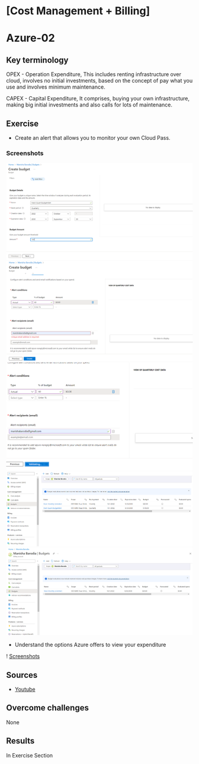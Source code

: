 # [Cost Management + Billing]
# Azure-02

## Key terminology
OPEX - Operation Expenditure, This includes renting infrastructure over cloud, involves no initial investments, based on the concept of pay what you use and involves minimum maintenance.

CAPEX - Capital Expenditure, It comprises, buying your own infrastructure, making big initial investments and also calls for lots of maintenance.

## Exercise

* Create an alert that allows you to monitor your own Cloud Pass.

### Screenshots
![1](https://github.com/Techgrounds-Cloud-9/cloud-9-MBarodia/blob/2c113d7a3fa2eb025db17c4d179e26cceebc6c00/00_includes/05-Cloud/AZ02/AZ-02.1.PNG)
![2](https://github.com/Techgrounds-Cloud-9/cloud-9-MBarodia/blob/2c113d7a3fa2eb025db17c4d179e26cceebc6c00/00_includes/05-Cloud/AZ02/AZ-02.2.PNG)
![3](https://github.com/Techgrounds-Cloud-9/cloud-9-MBarodia/blob/2c113d7a3fa2eb025db17c4d179e26cceebc6c00/00_includes/05-Cloud/AZ02/AZ-02.3.PNG)  
![4](https://github.com/Techgrounds-Cloud-9/cloud-9-MBarodia/blob/2c113d7a3fa2eb025db17c4d179e26cceebc6c00/00_includes/05-Cloud/AZ02/AZ-02.4.PNG)
![5](https://github.com/Techgrounds-Cloud-9/cloud-9-MBarodia/blob/2c113d7a3fa2eb025db17c4d179e26cceebc6c00/00_includes/05-Cloud/AZ02/AZ-02.PNG) 
* Understand the options Azure offers to view your expenditure

! [Screenshots](https://github.com/Techgrounds-Cloud-9/cloud-9-MBarodia/blob/2c113d7a3fa2eb025db17c4d179e26cceebc6c00/00_includes/05-Cloud/AZ02/AZ-02-ViewExp.PNG)


## Sources

* [Youtube](https://www.youtube.com/watch?v=mfhKPNDKCko)



## Overcome challenges

None
 

## Results

In Exercise Section